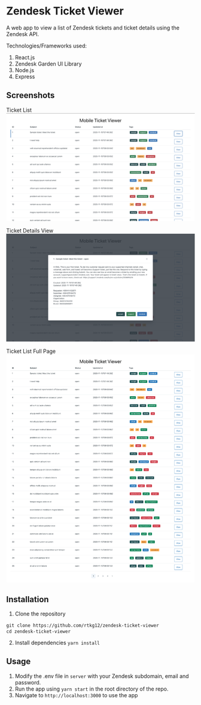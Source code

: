 # Zendesk Ticket Viewer

A web app to view a list of Zendesk tickets and ticket details using the Zendesk API.

Technologies/Frameworks used:
1. React.js
2. Zendesk Garden UI Library
3. Node.js
4. Express

## Screenshots

Ticket List
![Ticket List](screenshots/DesktopView.png)

Ticket Details View
![Ticket View](screenshots/TicketView.png)

Ticket List Full Page
![Ticket List](screenshots/DesktopFullPage.png)

## Installation
1. Clone the repository
```
git clone https://github.com/rtkg12/zendesk-ticket-viewer
cd zendesk-ticket-viewer
```

2. Install dependencies
`yarn install`

## Usage

1. Modify the .env file in `server` with your Zendesk subdomain, email and password.
2. Run the app using `yarn start` in the root directory of the repo.
3. Navigate to `http://localhost:3000` to use the app
